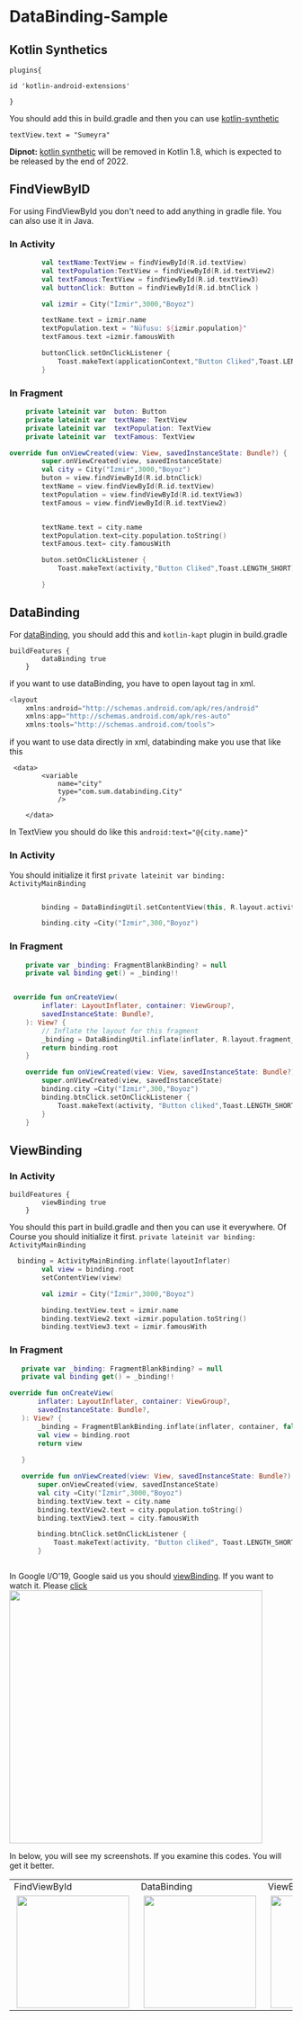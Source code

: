 # DataBinding-Sample

## Kotlin Synthetics

```
plugins{

id 'kotlin-android-extensions'

}

```

You should add this in build.gradle and then you can use [kotlin-synthetic](https://android-developers.googleblog.com/2022/02/discontinuing-kotlin-synthetics-for-views.html)
````
textView.text = "Sumeyra"
````
**Dipnot:** [kotlin synthetic](https://android-developers.googleblog.com/2020/11/the-future-of-kotlin-android-extensions.html) will be removed in Kotlin 1.8, which is expected to be released by the end of 2022.  



## FindViewByID
For using FindViewById you don't need to add anything in gradle file.  You can also use it in Java.

### In Activity

````Kotlin
        val textName:TextView = findViewById(R.id.textView)
        val textPopulation:TextView = findViewById(R.id.textView2)
        val textFamous:TextView = findViewById(R.id.textView3)
        val buttonClick: Button = findViewById(R.id.btnClick )

        val izmir = City("İzmir",3000,"Boyoz")

        textName.text = izmir.name
        textPopulation.text = "Nüfusu: ${izmir.population}"
        textFamous.text =izmir.famousWith

        buttonClick.setOnClickListener {
            Toast.makeText(applicationContext,"Button Cliked",Toast.LENGTH_SHORT).show()
        }

````

### In Fragment

```Kotlin
    private lateinit var  buton: Button
    private lateinit var  textName: TextView
    private lateinit var  textPopulation: TextView
    private lateinit var  textFamous: TextView

```

```Kotlin
override fun onViewCreated(view: View, savedInstanceState: Bundle?) {
        super.onViewCreated(view, savedInstanceState)
        val city = City("İzmir",3000,"Boyoz")
        buton = view.findViewById(R.id.btnClick)
        textName = view.findViewById(R.id.textView)
        textPopulation = view.findViewById(R.id.textView3)
        textFamous = view.findViewById(R.id.textView2)


        textName.text = city.name
        textPopulation.text=city.population.toString()
        textFamous.text= city.famousWith

        buton.setOnClickListener {
            Toast.makeText(activity,"Button Cliked",Toast.LENGTH_SHORT).show()

        }

```

## DataBinding

For [dataBinding](https://developer.android.com/jetpack/androidx/releases/databinding), you should add this and ``kotlin-kapt`` plugin in build.gradle 
````
buildFeatures {
        dataBinding true
    }
````

if you want to use dataBinding, you have to open layout tag in xml.

````Kotlin
<layout
    xmlns:android="http://schemas.android.com/apk/res/android"
    xmlns:app="http://schemas.android.com/apk/res-auto"
    xmlns:tools="http://schemas.android.com/tools">

````

if you want to use data directly in xml, databinding make you use that like this

````
 <data>
        <variable
            name="city"
            type="com.sum.databinding.City"
            />

    </data>
````


In TextView  you should do like this  ``` android:text="@{city.name}" ``` 

### In Activity 
You should initialize it first ```private lateinit var binding: ActivityMainBinding ```

```Kotlin

        binding = DataBindingUtil.setContentView(this, R.layout.activity_main)

        binding.city =City("İzmir",300,"Boyoz")


```

### In Fragment

```Kotlin
    private var _binding: FragmentBlankBinding? = null
    private val binding get() = _binding!!

```

```Kotlin

 override fun onCreateView(
        inflater: LayoutInflater, container: ViewGroup?,
        savedInstanceState: Bundle?,
    ): View? {
        // Inflate the layout for this fragment
        _binding = DataBindingUtil.inflate(inflater, R.layout.fragment_blank, container, false)
        return binding.root
    }

    override fun onViewCreated(view: View, savedInstanceState: Bundle?) {
        super.onViewCreated(view, savedInstanceState)
        binding.city =City("İzmir",300,"Boyoz")
        binding.btnClick.setOnClickListener {
            Toast.makeText(activity, "Button cliked",Toast.LENGTH_SHORT).show()
        }
    }

```


## ViewBinding

### In Activity
````
buildFeatures {
        viewBinding true
    }
````
You should this part in build.gradle and then you can use it everywhere. Of Course you should initialize it first. 
```private lateinit var binding: ActivityMainBinding ```

```Kotlin
  binding = ActivityMainBinding.inflate(layoutInflater)
        val view = binding.root
        setContentView(view)

        val izmir = City("İzmir",3000,"Boyoz")

        binding.textView.text = izmir.name
        binding.textView2.text =izmir.population.toString()
        binding.textView3.text = izmir.famousWith

```

 ### In Fragment
 
 ```Kotlin
    private var _binding: FragmentBlankBinding? = null
    private val binding get() = _binding!!

 
 ```
 
 
 ```Kotlin
 override fun onCreateView(
        inflater: LayoutInflater, container: ViewGroup?,
        savedInstanceState: Bundle?,
    ): View? {
        _binding = FragmentBlankBinding.inflate(inflater, container, false)
        val view = binding.root
        return view
        
    }

    override fun onViewCreated(view: View, savedInstanceState: Bundle?) {
        super.onViewCreated(view, savedInstanceState)
        val city =City("İzmir",3000,"Boyoz")
        binding.textView.text = city.name
        binding.textView2.text = city.population.toString()
        binding.textView3.text = city.famousWith

        binding.btnClick.setOnClickListener {
            Toast.makeText(activity, "Button cliked", Toast.LENGTH_SHORT).show()
        }


 
 ```
 
 
In Google I/O'19, Google said us you should [viewBinding](https://developer.android.com/topic/libraries/view-binding). If you want to watch it. Please [click](https://www.youtube.com/watch?v=Qxj2eBmXLHg&t=446s)
 <img src="https://user-images.githubusercontent.com/41166029/171000852-18e981da-edd1-4207-9ee0-1043d1be2115.png" width="450"/>
 
 
 
 
In below, you will see my screenshots. If you examine this codes. You will get it better. 


<div>
<table>
  <tr>
    <td >FindViewById </td>
     <td >DataBinding</td>
    <td >ViewBinding</td>
  
 
  </tr>
  
  <tr>
    <td >
      <img src="https://user-images.githubusercontent.com/41166029/170981265-8dc1a849-62d1-479a-8387-a0a3ab60101c.png" width="200" hspace="5"/>
    </td>
   <td>
     <img src="https://user-images.githubusercontent.com/41166029/170981849-3fe5d38c-c13d-47f6-8c1c-5b6559df78d0.png" width="200" hspace="5"/>
    </td>
       <td>
     <img src="https://user-images.githubusercontent.com/41166029/170981243-4a0a0288-7ac0-4f5d-ad98-0d35245a7014.png" width="200" hspace="5"/>
    </td>

        
  </tr>
 </table>
  </div> 
  
  

  
  
